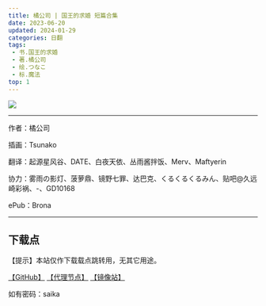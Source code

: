 ```yaml
---
title: 橘公司 | 国王的求婚 短篇合集
date: 2023-06-20
updated: 2024-01-29
categories: 日翻
tags: 
 - 书.国王的求婚
 - 著.橘公司
 - 绘.つなこ
 - 标.魔法
top: 1
---
```


![](https://qqq.gtimg.cn/music/photo_new/T053M001001irS7b0v6Vhy.png)

---

作者：橘公司

插画：Tsunako

翻译：起源星风谷、DATE、白夜天依、丛雨酱拌饭、Merv、Maftyerin

协力：雾雨の影灯、菠萝鼎、镜野七罪、达巴克、くるくるくるみん、贴吧@久远崎彩祸、\-、GD10168

ePub：Brona

---

## 下载点

【提示】本站仅作下载载点跳转用，无其它用途。

[【GitHub】](https://raw.githubusercontent.com/qtqtEricChiu/LightSnacks/master/pages/source/24/01/29/saika/%5Bver.240129.compressed%5D%5B%E6%A9%98%E5%85%AC%E5%8F%B8%5D%E5%9B%BD%E7%8E%8B%E7%9A%84%E6%B1%82%E5%A9%9A%20%E7%9F%AD%E7%AF%87%E5%90%88%E9%9B%86.epub) [【代理节点】](https://mirror.ghproxy.com/https://github.com/qtqtEricChiu/LightSnacks/raw/master/pages/source/24/01/29/saika/%5Bver.240129.compressed%5D%5B%E6%A9%98%E5%85%AC%E5%8F%B8%5D%E5%9B%BD%E7%8E%8B%E7%9A%84%E6%B1%82%E5%A9%9A%20%E7%9F%AD%E7%AF%87%E5%90%88%E9%9B%86.epub) [【镜像站】](https://raw.nuaa.cf/qtqtEricChiu/LightSnacks/master/pages/source/24/01/29/saika/%5Bver.240129.compressed%5D%5B%E6%A9%98%E5%85%AC%E5%8F%B8%5D%E5%9B%BD%E7%8E%8B%E7%9A%84%E6%B1%82%E5%A9%9A%20%E7%9F%AD%E7%AF%87%E5%90%88%E9%9B%86.epub)


如有密码：saika